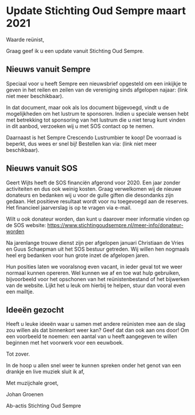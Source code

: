 # Update Stichting Oud Sempre maart 2021

Waarde reünist,

Graag geef ik u een update vanuit Stichting Oud Sempre.

## Nieuws vanuit Sempre

Speciaal voor u heeft Sempre een nieuwsbrief opgesteld om een inkijkje te geven in het reilen en zeilen van de vereniging sinds afgelopen najaar: (link niet meer beschikbaar).

In dat document, maar ook als los document bijgevoegd, vindt u de mogelijkheden om het lustrum te sponsoren. Indien u speciale wensen hebt met betrekking tot sponsoring van het lustrum die u niet terug kunt vinden in dit aanbod, verzoeken wij u met SOS contact op te nemen.

Daarnaast is het Sempre Crescendo Lustrumbier te koop! De voorraad is beperkt, dus wees er snel bij! Bestellen kan via: (link niet meer beschikbaar).

## Nieuws vanuit SOS

Geert Wijts heeft de SOS financiën afgerond voor 2020. Een jaar zonder activiteiten en dus ook weinig kosten. Graag verwelkomen wij de nieuwe donateurs en bedanken wij u voor de gulle giften die desondanks zijn gedaan. Het positieve resultaat wordt voor nu toegevoegd aan de reserves. Het financieel jaarverslag is op te vragen via e-mail.

Wilt u ook donateur worden, dan kunt u daarover meer informatie vinden op de SOS website: https://www.stichtingoudsempre.nl/meer-info/donateur-worden

Na jarenlange trouwe dienst zijn per afgelopen januari Christiaan de Vries en Guus Schaepman uit het SOS bestuur getreden. Wij willen hen nogmaals heel erg bedanken voor hun grote inzet de afgelopen jaren.

Hun posities laten we vooralsnog even vacant, in ieder geval tot we weer normaal kunnen opereren. Wel kunnen we af en toe wat hulp gebruiken, bijvoorbeeld voor het opschonen van het reünistenbestand of het bijwerken van de website. Lijkt het u leuk om hierbij te helpen, stuur dan vooral even een mailtje.

## Ideeën gezocht

Heeft u leuke ideeën waar u samen met andere reünisten mee aan de slag zou willen als dat binnenkort weer kan? Geef dat dan ook aan ons door! Om een voorbeeld te noemen: een aantal van u heeft aangegeven te willen beginnen met het voorwerk voor een eeuwboek.

Tot zover.

In de hoop u allen snel weer te kunnen spreken onder het genot van een drankje en live muziek sluit ik af,

Met muzijchale groet,

Johan Groenen

Ab-actis Stichting Oud Sempre
